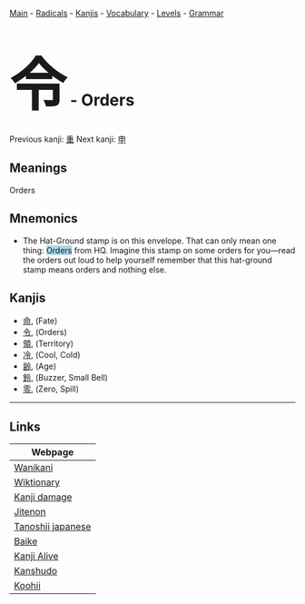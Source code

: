 <style> bigfont {font-size: 100px}</style>
[Main](../README.md) -
[Radicals](../radicals.md) -
[Kanjis](../kanjis.md) -
[Vocabulary](../vocabulary.md) -
[Levels](../levels.md) -
[Grammar](../grammar.md)
# <bigfont> 令</bigfont> - Orders 

Previous kanji: [重](重.md) Next kanji: [申](申.md) 

## Meanings
 Orders
## Mnemonics
 * The Hat-Ground stamp is on this envelope. That can only mean one thing: <span style="background-color:#ADD8E6"> Orders</span> from HQ. Imagine this stamp on some orders for you—read the orders out loud to help yourself remember that this hat-ground stamp means orders and nothing else.


## Kanjis
 * [命](../kanjis/命.md), (Fate)
* [令](../kanjis/令.md), (Orders)
* [領](../kanjis/領.md), (Territory)
* [冷](../kanjis/冷.md), (Cool, Cold)
* [齢](../kanjis/齢.md), (Age)
* [鈴](../kanjis/鈴.md), (Buzzer, Small Bell)
* [零](../kanjis/零.md), (Zero, Spill)



---

## Links 

| Webpage |
| --- |
| [Wanikani          ](https://www.wanikani.com/kanji/令) |
| [Wiktionary        ](https://en.wiktionary.org/wiki/令) |
| [Kanji damage      ](http://www.kanjidamage.com/kanji/search?utf8=✓&q=令) |
| [Jitenon           ](https://jitenon.com/kanji/令) |
| [Tanoshii japanese ](https://www.tanoshiijapanese.com/dictionary/kanji.cfm?k=令) |
| [Baike             ](https://baike.baidu.com/item/令) |
| [Kanji Alive       ](https://app.kanjialive.com/令) |
| [Kanshudo          ](https://www.kanshudo.com/searchmn?q=令) |
| [Koohii            ](https://kanji.koohii.com/study/kanji/令) |
